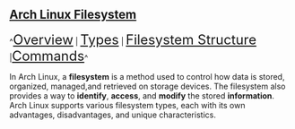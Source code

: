 ## [Arch Linux Filesystem](https://github.com/shaun-barnard/linux-system-administration/blob/main/arch-linux/filesystem.md)
^<a href="https://github.com/shaun-barnard/linux-system-administration/blob/main/arch-linux/filesystem.md#arch-linux-filesystem" style="font-size: 24px;">Overview</a> | <a href="https://github.com/shaun-barnard/linux-system-administration/blob/main/arch-linux/filesystem.md#types" style="font-size: 24px;">Types</a> | <a href="https://github.com/shaun-barnard/linux-system-administration/blob/main/arch-linux/filesystem.md#arch-linux-filesystem-structure" style="font-size: 24px;">Filesystem Structure</a> |<a href="https://github.com/shaun-barnard/linux-system-administration/blob/main/arch-linux/filesystem.md#commands" style="font-size: 24px;">Commands</a>^

In Arch Linux, a **filesystem** is a method used to control how data is stored, organized, managed,and retrieved on storage devices. The filesystem also provides a way to **identify**, **access**, and **modify** the stored **information**. Arch Linux supports various filesystem types, each with its own advantages, disadvantages, and unique characteristics.